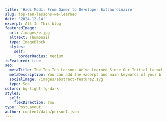 ```yaml
---
title: 'Hadi Modi: From Gamer to Developer Extraordinaire'
slug: top-ten-lessons-we-learned
date: '2024-12-14'
excerpt: All In This blog
featuredImage:
  url: /images/e.jpg
  altText: Thumbnail
  type: ImageBlock
  styles:
    self:
      borderRadius: medium
isFeatured: true
seo:
  metaTitle: The Top Ten Lessons We’ve Learned Since Our Initial Launch
  metaDescription: You can add the excerpt and main keywords of your blog post here.
  socialImage: /images/abstract-feature2.svg
  type: Seo
colors: bg-light-fg-dark
styles:
  self:
    flexDirection: row
type: PostLayout
author: content/data/person1.json
---
```

